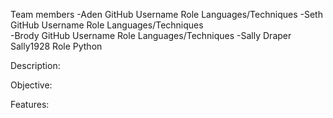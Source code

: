Team members
  -Aden 
			GitHub Username
      Role
      Languages/Techniques
  -Seth
      GitHub Username
      Role
      Languages/Techniques  
  -Brody
      GitHub Username
      Role
      Languages/Techniques
  -Sally Draper 
      Sally1928
      Role
      Python


Description:

Objective:

Features:
 
